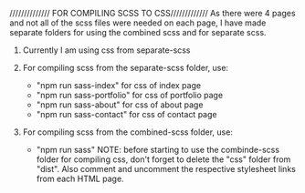 ////////////// FOR COMPILING SCSS TO CSS/////////////
As there were 4 pages and not all of the scss files were needed on each page, I have made separate folders for using the combined scss and for separate scss.

1. Currently I am using css from separate-scss

2. For compiling scss from the separate-scss folder, use:

   - "npm run sass-index" for css of index page
   - "npm run sass-portfolio" for css of portfolio page
   - "npm run sass-about" for css of about page
   - "npm run sass-contact" for css of contact page

3. For compiling scss from the combined-scss folder, use:
   - "npm run sass"
     NOTE: before starting to use the combinde-scss folder for compiling css, don't forget to delete the "css" folder from "dist". Also comment and uncomment the respective stylesheet links from each HTML page.
